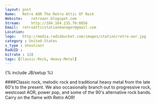 ```yaml
---
layout: post
Name: 	Retro AOR The Retro Attic Of Rock
Website: 	retroaor.blogspot.com
Stream: 	http://184.164.135.70:8056
Email: 	retroatticstationmanager@gmail.com
Location: 
logo: 	http://media.radiobucket.com/images/station/retro-aor.jpg
category : United-States
s_type : shoutcast
RadUID :
bitrate : 128
tags: [Classic-Rock, Heavy-Metal]
---
```

{% include JB/setup %}

####Classic rock, melodic rock and traditional heavy metal from the late 60's to the present. We also occasionally branch out to progressive rock, westcoast AOR, power pop, and some of the 90's alternative rock bands. Carry on the flame with Retro AOR!